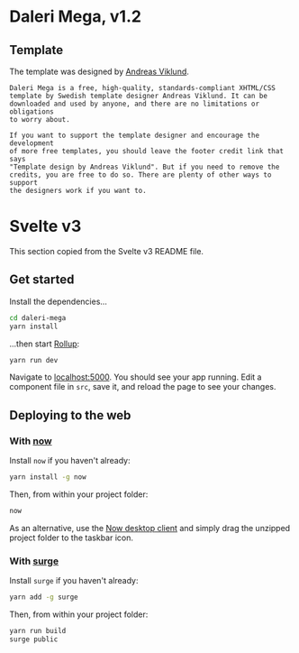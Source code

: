 # Daleri Mega, v1.2

## Template
The template was designed by [Andreas Viklund](http://andreasviklund.com/).

    Daleri Mega is a free, high-quality, standards-compliant XHTML/CSS
    template by Swedish template designer Andreas Viklund. It can be
    downloaded and used by anyone, and there are no limitations or obligations
    to worry about.

    If you want to support the template designer and encourage the development
    of more free templates, you should leave the footer credit link that says
    "Template design by Andreas Viklund". But if you need to remove the
    credits, you are free to do so. There are plenty of other ways to support
    the designers work if you want to.

# Svelte v3
This section copied from the Svelte v3 README file.

## Get started

Install the dependencies...

```bash
cd daleri-mega
yarn install
```

...then start [Rollup](https://rollupjs.org):

```bash
yarn run dev
```

Navigate to [localhost:5000](http://localhost:5000).
You should see your app running.
Edit a component file in `src`, save it, and reload the page to see your changes.


## Deploying to the web

### With [now](https://zeit.co/now)

Install `now` if you haven't already:

```bash
yarn install -g now
```

Then, from within your project folder:

```bash
now
```

As an alternative, use the [Now desktop client](https://zeit.co/download) and simply drag the unzipped project folder to the taskbar icon.

### With [surge](https://surge.sh/)

Install `surge` if you haven't already:

```bash
yarn add -g surge
```

Then, from within your project folder:

```bash
yarn run build
surge public
```
